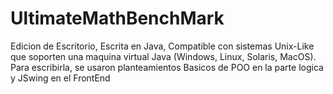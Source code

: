 # UltimateMathBenchMark

Edicion de Escritorio, Escrita en Java, Compatible con sistemas Unix-Like que soporten una maquina virtual Java (Windows, Linux, Solaris, MacOS).
Para escribirla, se usaron planteamientos Basicos de POO en la parte logica y JSwing en el FrontEnd
